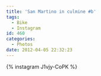 ```yaml
---
title: 'San Martino in culmine #b'
tags:
  - Bike
  - Instagram
id: 460
categories:
  - Photos
date: 2012-04-05 22:32:23
---
```


{% instagram J1vjy-CoPK %}

